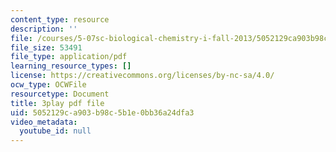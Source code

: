 ```yaml
---
content_type: resource
description: ''
file: /courses/5-07sc-biological-chemistry-i-fall-2013/5052129ca903b98c5b1e0bb36a24dfa3_sBYrp3zssWE.pdf
file_size: 53491
file_type: application/pdf
learning_resource_types: []
license: https://creativecommons.org/licenses/by-nc-sa/4.0/
ocw_type: OCWFile
resourcetype: Document
title: 3play pdf file
uid: 5052129c-a903-b98c-5b1e-0bb36a24dfa3
video_metadata:
  youtube_id: null
---
```

